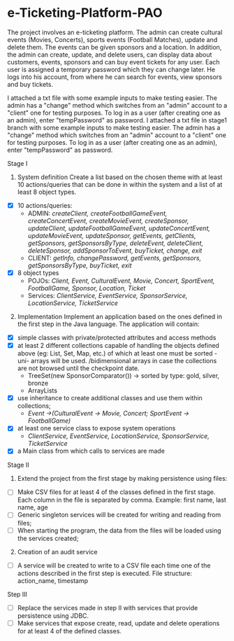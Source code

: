 # e-Ticketing-Platform-PAO


  The project involves an e-ticketing platform.
  The admin can create cultural events (Movies, Concerts), sports events (Football Matches), update and delete them. The events can be given sponsors and a location. In addition, the admin can create, update, and delete users, can display data about customers, events, sponsors and can buy event tickets for any user.
  Each user is assigned a temporary password which they can change later. He logs into his account, from where he can search for events, view sponsors and buy tickets.
  
  I attached a txt file with some example inputs to make testing easier. The admin has a "change" method which switches from an "admin" account to a "client" one for testing purposes. To log in as a user (after creating one as an admin), enter "tempPassword" as password.
  I attached a txt file in stage1 branch with some example inputs to make testing easier. The admin has a "change" method which switches from an "admin" account to a "client" one for testing purposes. To log in as a user (after creating one as an admin), enter "tempPassword" as password.
  
Stage I
1) System definition
Create a list based on the chosen theme with at least 10 actions/queries that can be done in
within the system and a list of at least 8 object types.
  - [x] 10 actions/queries:
      - ADMIN: *createClient, createFootballGameEvent, createConcertEvent, createMovieEvent, createSponsor, updateClient, updateFootballGameEvent, updateConcertEvent, updateMovieEvent, updateSponsor, getEvents, getClients, getSponsors, getSponsorsByType, deleteEvent, deleteClient, deleteSponsor, addSponsorToEvent, buyTicket, change, exit*
      - CLIENT: *getInfo, changePassword, getEvents, getSponsors, getSponsorsByType, buyTicket, exit*
  - [x] 8 object types
      - POJOs: *Client, Event, CulturalEvent, Movie, Concert, SportEvent, FootballGame, Sponsor, Location, Ticket*
      - Services: *ClientService, EventService, SponsorService, LocationService, TicketService*
2) Implementation
Implement an application based on the ones defined in the first step in the Java language.
The application will contain:
  - [x] simple classes with private/protected attributes and access methods
  - [x] at least 2 different collections capable of handling the objects defined above (eg: List, Set,
Map, etc.) of which at least one must be sorted - uni- arrays will be used.
/bidimensional arrays in case the collections are not browsed until the checkpoint date.
      - TreeSet<Sponsor>(new SponsorComparator())  -> sorted by type: gold, silver, bronze
      - ArrayLists
  - [x] use inheritance to create additional classes and use them within collections;
      - *Event ->(CulturalEvent -> Movie, Concert; SportEvent -> FootballGame)*
  - [x] at least one service class to expose system operations
      - *ClientService, EventService, LocationService, SponsorService, TicketService*
  - [x] a Main class from which calls to services are made

Stage II
1) Extend the project from the first stage by making persistence using files:
  - [ ] Make CSV files for at least 4 of the classes defined in the first stage. Each column in the file is separated by comma. Example: first name, last name, age
  - [ ] Generic singleton services will be created for writing and reading from files;
  - [ ] When starting the program, the data from the files will be loaded using the services created;

2) Creation of an audit service
  - [ ] A service will be created to write to a CSV file each time one of the actions described in the first step is executed. File structure: action_name, timestamp

Step III
  - [ ] Replace the services made in step II with services that provide persistence using JDBC.
  - [ ] Make services that expose create, read, update and delete operations for at least 4 of the defined classes.

